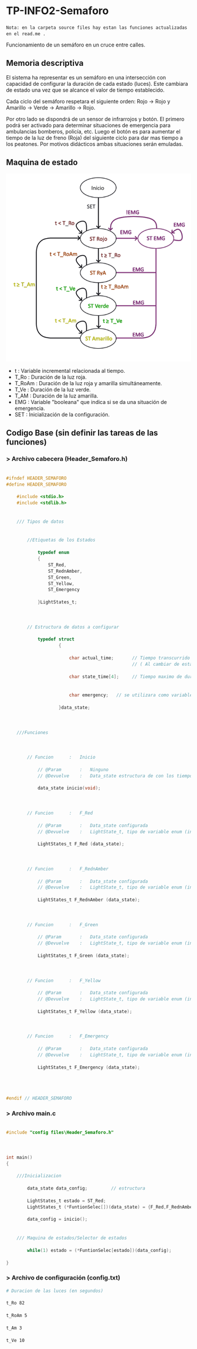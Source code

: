 # TP-INFO2-Semaforo

``Nota: en la carpeta source files hay estan las funciones actualizadas en el read.me .``

Funcionamiento de un semáforo en un cruce entre calles.

## Memoria descriptiva

El sistema ha representar es un semáforo en una intersección con capacidad de configurar la duración de cada estado (luces).  Este cambiara de estado una vez que se alcance el valor de tiempo establecido.

Cada ciclo del semáforo respetara el siguiente orden: Rojo -> Rojo y Amarillo -> Verde -> Amarillo -> Rojo.  

Por otro lado se dispondrá de un sensor de infrarrojos y botón. El primero podrá ser activado para determinar situaciones de emergencia para ambulancias bomberos, policía, etc. Luego el botón es para aumentar el tiempo de la luz de freno (Roja) del siguiente ciclo para dar mas tiempo a los peatones. Por motivos didácticos ambas situaciones serán emuladas.

## Maquina de estado

![](Assets/maquina%20de%20estado.png)

- t       : Variable incremental relacionada al tiempo.
- T_Ro    : Duración de la luz roja.
- T_RoAm  : Duración de la luz roja y amarilla simultáneamente.
- T_Ve    : Duración de la luz verde.
- T_AM    : Duración de la luz amarilla.
- EMG     : Variable "booleana" que indica si se da una situación de emergencia.
- SET     : Inicialización de la configuración.


## Codigo Base (sin definir las tareas de las funciones)

### > Archivo cabecera (Header_Semaforo.h)


  ```c

  #ifndef HEADER_SEMAFORO
  #define HEADER_SEMAFORO

      #include <stdio.h>
      #include <stdlib.h>


      /// Tipos de datos


          //Etiquetas de los Estados

              typedef enum
              {
                  ST_Red,
                  ST_RednAmber,
                  ST_Green,
                  ST_Yellow,
                  ST_Emergency

              }LightStates_t;



          // Estructura de datos a configurar

              typedef struct
                      {

                          char actual_time;       // Tiempo transcurrido por cada estado
                                                  // ( Al cambiar de estado se reinicia )

                          char state_time[4];     // Tiempo maximo de duracion de cada estado


                          char emergency;   // se utilizara como variable booleana entre 0 y 1

                      }data_state;



      ///Funciones



          // Funcion      :   Inicio

              // @Param       :   Ninguno
              // @Devuelve    :   Data_state estructura de con los tiempos de cada estado configurados

              data_state inicio(void);



          // Funcion      :   F_Red

              // @Param       :   Data_state configurada
              // @Devuelve    :   LightState_t, tipo de variable enum (int) que define estados

              LightStates_t F_Red (data_state);



          // Funcion      :   F_RednAmber

              // @Param       :   Data_state configurada
              // @Devuelve    :   LightState_t, tipo de variable enum (int) que define estados

              LightStates_t F_RednAmber (data_state);



          // Funcion      :   F_Green

              // @Param       :   Data_state configurada
              // @Devuelve    :   LightState_t, tipo de variable enum (int) que define estados

              LightStates_t F_Green (data_state);



          // Funcion      :   F_Yellow

              // @Param       :   Data_state configurada
              // @Devuelve    :   LightState_t, tipo de variable enum (int) que define estados

              LightStates_t F_Yellow (data_state);



          // Funcion      :   F_Emergency

              // @Param       :   Data_state configurada
              // @Devuelve    :   LightState_t, tipo de variable enum (int) que define estados

              LightStates_t F_Emergency (data_state);




  #endif // HEADER_SEMAFORO


  ```


### > Archivo __main.c__

```c

#include "config files\Header_Semaforo.h"



int main()
{

    ///Inicializacion

        data_state data_config;         // estructura

        LightStates_t estado = ST_Red;
        LightStates_t (*FuntionSelec[])(data_state) = {F_Red,F_RednAmber,F_Green,F_Yellow,F_Emergency};

        data_config = inicio();


    /// Maquina de estados/Selector de estados

        while(1) estado = (*FuntionSelec[estado])(data_config);

}

```


### > Archivo de configuración (config.txt)

```bash
# Duracion de las luces (en segundos)

t_Ro 82

t_RoAm 5

t_Am 3

t_Ve 10

```
